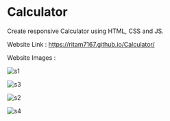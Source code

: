 # Calculator
Create responsive Calculator using HTML, CSS and JS.

Website Link : https://ritam7167.github.io/Calculator/

Website Images :

![s1](https://github.com/Ritam7167/Calculator/assets/65413330/4e2d1b7c-f4ef-427a-a616-a96ebf889bbc)

![s3](https://github.com/Ritam7167/Calculator/assets/65413330/737c74a8-2f94-4ef2-804a-69d89266a26b)

![s2](https://github.com/Ritam7167/Calculator/assets/65413330/e186da1d-6e87-4f2e-a8f5-c48aab4c618a)

![s4](https://github.com/Ritam7167/Calculator/assets/65413330/3f6060a2-91b8-4f80-8281-0e0b42091209)
